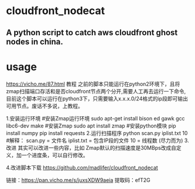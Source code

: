 # cloudfront_nodecat
A python script to catch aws cloudfront ghost nodes in china.
---

# usage

https://vicho.me/87.html
教程
之前的脚本只能运行在python2环境下，且将zmap扫描端口存活和是否cloudfront节点两个分开,需要人工再去运行一下命令,目前这个脚本可以运行在python3下，只需要输入x.x.x.0/24格式的ip段即可输出可用节点。废话不多说，上教程。

1.安装运行环境
#安装Zmap运行环境
sudo apt-get install bison ed gawk gcc libc6-dev make
#安装Zmap
sudo apt install zmap
#安装python模块
pip install numpy
pip install requests
2.运行扫描程序
python scan.py iplist.txt 10
#解释：
scan.py = 文件名
iplist.txt = 包含IP段的文件
10 = 线程数 (尽力而为)
3.改进
其实可以改进一些内容，比如 Zmap默认的扫描速度是30MBps改成自定义，加一个进度条，可以自行修改。

4.改进脚本下载
https://github.com/madlifer/cloudfront_nodecat

链接：https://pan.vicho.me/s/juxsXDW9aeia 提取码：efT2G
